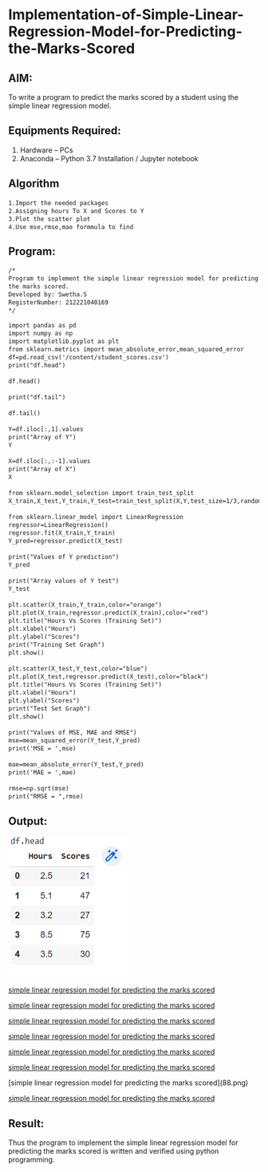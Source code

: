 # Implementation-of-Simple-Linear-Regression-Model-for-Predicting-the-Marks-Scored

## AIM:
To write a program to predict the marks scored by a student using the simple linear regression model.

## Equipments Required:
1. Hardware – PCs
2. Anaconda – Python 3.7 Installation / Jupyter notebook

## Algorithm
```
1.Import the needed packages
2.Assigning hours To X and Scores to Y
3.Plot the scatter plot
4.Use mse,rmse,mae formmula to find 
 ```

## Program:
```
/*
Program to implement the simple linear regression model for predicting the marks scored.
Developed by: Swetha.S
RegisterNumber: 212221040169 
*/
```
```
import pandas as pd
import numpy as np
import matplotlib.pyplot as plt
from sklearn.metrics import mean_absolute_error,mean_squared_error
df=pd.read_csv('/content/student_scores.csv')
print("df.head")

df.head()

print("df.tail")

df.tail()

Y=df.iloc[:,1].values
print("Array of Y")
Y

X=df.iloc[:,:-1].values
print("Array of X")
X

from sklearn.model_selection import train_test_split
X_train,X_test,Y_train,Y_test=train_test_split(X,Y,test_size=1/3,random_state=0)

from sklearn.linear_model import LinearRegression
regressor=LinearRegression()
regressor.fit(X_train,Y_train)
Y_pred=regressor.predict(X_test)

print("Values of Y prediction")
Y_pred

print("Array values of Y test")
Y_test

plt.scatter(X_train,Y_train,color="orange")
plt.plot(X_train,regressor.predict(X_train),color="red")
plt.title("Hours Vs Scores (Training Set)")
plt.xlabel("Hours")
plt.ylabel("Scores")
print("Training Set Graph")
plt.show()

plt.scatter(X_test,Y_test,color="blue")
plt.plot(X_test,regressor.predict(X_test),color="black")
plt.title("Hours Vs Scores (Training Set)")
plt.xlabel("Hours")
plt.ylabel("Scores")
print("Test Set Graph")
plt.show()

print("Values of MSE, MAE and RMSE")
mse=mean_squared_error(Y_test,Y_pred)
print('MSE = ',mse)

mae=mean_absolute_error(Y_test,Y_pred)
print('MAE = ',mae)

rmse=np.sqrt(mse)
print("RMSE = ",rmse)
```

## Output:
![simple linear regression model for predicting the marks scored](11.png)

[simple linear regression model for predicting the marks scored](22.png)

[simple linear regression model for predicting the marks scored](33.png)

[simple linear regression model for predicting the marks scored](44.png)

[simple linear regression model for predicting the marks scored](55.png)

[simple linear regression model for predicting the marks scored](66.png)

[simple linear regression model for predicting the marks scored](77.png)

\[simple linear regression model for predicting the marks scored](88.png)

[simple linear regression model for predicting the marks scored](99.png)





## Result:
Thus the program to implement the simple linear regression model for predicting the marks scored is written and verified using python programming.
